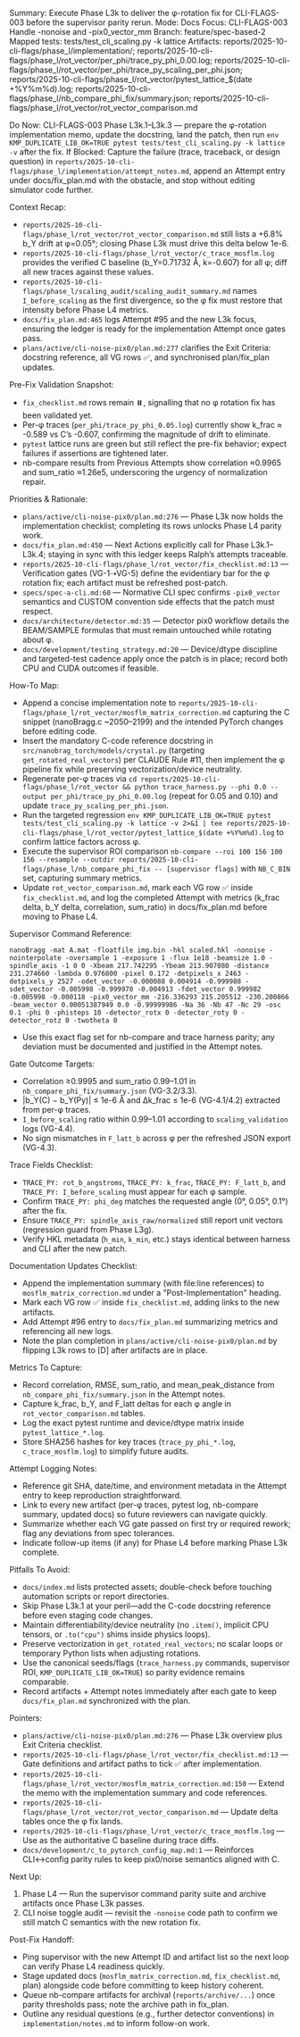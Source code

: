 Summary: Execute Phase L3k to deliver the φ-rotation fix for CLI-FLAGS-003 before the supervisor parity rerun.
Mode: Docs
Focus: CLI-FLAGS-003 Handle -nonoise and -pix0_vector_mm
Branch: feature/spec-based-2
Mapped tests: tests/test_cli_scaling.py -k lattice
Artifacts: reports/2025-10-cli-flags/phase_l/implementation/; reports/2025-10-cli-flags/phase_l/rot_vector/per_phi/trace_py_phi_0.00.log; reports/2025-10-cli-flags/phase_l/rot_vector/per_phi/trace_py_scaling_per_phi.json; reports/2025-10-cli-flags/phase_l/rot_vector/pytest_lattice_$(date +%Y%m%d).log; reports/2025-10-cli-flags/phase_l/nb_compare_phi_fix/summary.json; reports/2025-10-cli-flags/phase_l/rot_vector/rot_vector_comparison.md

Do Now: CLI-FLAGS-003 Phase L3k.1–L3k.3 — prepare the φ-rotation implementation memo, update the docstring, land the patch, then run `env KMP_DUPLICATE_LIB_OK=TRUE pytest tests/test_cli_scaling.py -k lattice -v` after the fix.
If Blocked: Capture the failure (trace, traceback, or design question) in `reports/2025-10-cli-flags/phase_l/implementation/attempt_notes.md`, append an Attempt entry under docs/fix_plan.md with the obstacle, and stop without editing simulator code further.

Context Recap:
- `reports/2025-10-cli-flags/phase_l/rot_vector/rot_vector_comparison.md` still lists a +6.8% b_Y drift at φ=0.05°; closing Phase L3k must drive this delta below 1e-6.
- `reports/2025-10-cli-flags/phase_l/rot_vector/c_trace_mosflm.log` provides the verified C baseline (b_Y=0.71732 Å, k=-0.607) for all φ; diff all new traces against these values.
- `reports/2025-10-cli-flags/phase_l/scaling_audit/scaling_audit_summary.md` names `I_before_scaling` as the first divergence, so the φ fix must restore that intensity before Phase L4 metrics.
- `docs/fix_plan.md:465` logs Attempt #95 and the new L3k focus, ensuring the ledger is ready for the implementation Attempt once gates pass.
- `plans/active/cli-noise-pix0/plan.md:277` clarifies the Exit Criteria: docstring reference, all VG rows ✅, and synchronised plan/fix_plan updates.

Pre-Fix Validation Snapshot:
- `fix_checklist.md` rows remain ⏸️, signalling that no φ rotation fix has been validated yet.
- Per-φ traces (`per_phi/trace_py_phi_0.05.log`) currently show k_frac ≈ -0.589 vs C’s -0.607, confirming the magnitude of drift to eliminate.
- `pytest` lattice runs are green but still reflect the pre-fix behavior; expect failures if assertions are tightened later.
- nb-compare results from Previous Attempts show correlation ≈0.9965 and sum_ratio ≈1.26e5, underscoring the urgency of normalization repair.

Priorities & Rationale:
- `plans/active/cli-noise-pix0/plan.md:276` — Phase L3k now holds the implementation checklist; completing its rows unlocks Phase L4 parity work.
- `docs/fix_plan.md:450` — Next Actions explicitly call for Phase L3k.1–L3k.4; staying in sync with this ledger keeps Ralph’s attempts traceable.
- `reports/2025-10-cli-flags/phase_l/rot_vector/fix_checklist.md:13` — Verification gates (VG-1⇢VG-5) define the evidentiary bar for the φ rotation fix; each artifact must be refreshed post-patch.
- `specs/spec-a-cli.md:60` — Normative CLI spec confirms `-pix0_vector` semantics and CUSTOM convention side effects that the patch must respect.
- `docs/architecture/detector.md:35` — Detector pix0 workflow details the BEAM/SAMPLE formulas that must remain untouched while rotating about φ.
- `docs/development/testing_strategy.md:20` — Device/dtype discipline and targeted-test cadence apply once the patch is in place; record both CPU and CUDA outcomes if feasible.

How-To Map:
- Append a concise implementation note to `reports/2025-10-cli-flags/phase_l/rot_vector/mosflm_matrix_correction.md` capturing the C snippet (nanoBragg.c ~2050–2199) and the intended PyTorch changes before editing code.
- Insert the mandatory C-code reference docstring in `src/nanobrag_torch/models/crystal.py` (targeting `get_rotated_real_vectors`) per CLAUDE Rule #11, then implement the φ pipeline fix while preserving vectorization/device neutrality.
- Regenerate per-φ traces via `cd reports/2025-10-cli-flags/phase_l/rot_vector && python trace_harness.py --phi 0.0 --output per_phi/trace_py_phi_0.00.log` (repeat for 0.05 and 0.10) and update `trace_py_scaling_per_phi.json`.
- Run the targeted regression `env KMP_DUPLICATE_LIB_OK=TRUE pytest tests/test_cli_scaling.py -k lattice -v 2>&1 | tee reports/2025-10-cli-flags/phase_l/rot_vector/pytest_lattice_$(date +%Y%m%d).log` to confirm lattice factors across φ.
- Execute the supervisor ROI comparison `nb-compare --roi 100 156 100 156 --resample --outdir reports/2025-10-cli-flags/phase_l/nb_compare_phi_fix -- [supervisor flags]` with `NB_C_BIN` set, capturing summary metrics.
- Update `rot_vector_comparison.md`, mark each VG row ✅ inside `fix_checklist.md`, and log the completed Attempt with metrics (k_frac delta, b_Y delta, correlation, sum_ratio) in docs/fix_plan.md before moving to Phase L4.

Supervisor Command Reference:
```
nanoBragg -mat A.mat -floatfile img.bin -hkl scaled.hkl -nonoise -nointerpolate -oversample 1 -exposure 1 -flux 1e18 -beamsize 1.0 -spindle_axis -1 0 0 -Xbeam 217.742295 -Ybeam 213.907080 -distance 231.274660 -lambda 0.976800 -pixel 0.172 -detpixels_x 2463 -detpixels_y 2527 -odet_vector -0.000088 0.004914 -0.999988 -sdet_vector -0.005998 -0.999970 -0.004913 -fdet_vector 0.999982 -0.005998 -0.000118 -pix0_vector_mm -216.336293 215.205512 -230.200866 -beam_vector 0.00051387949 0.0 -0.99999986 -Na 36 -Nb 47 -Nc 29 -osc 0.1 -phi 0 -phisteps 10 -detector_rotx 0 -detector_roty 0 -detector_rotz 0 -twotheta 0
```
- Use this exact flag set for nb-compare and trace harness parity; any deviation must be documented and justified in the Attempt notes.

Gate Outcome Targets:
- Correlation ≥0.9995 and sum_ratio 0.99–1.01 in `nb_compare_phi_fix/summary.json` (VG-3.2/3.3).
- |b_Y(C) − b_Y(Py)| ≤ 1e-6 Å and Δk_frac ≤ 1e-6 (VG-4.1/4.2) extracted from per-φ traces.
- `I_before_scaling` ratio within 0.99–1.01 according to `scaling_validation` logs (VG-4.4).
- No sign mismatches in `F_latt_b` across φ per the refreshed JSON export (VG-4.3).

Trace Fields Checklist:
- `TRACE_PY: rot_b_angstroms`, `TRACE_PY: k_frac`, `TRACE_PY: F_latt_b`, and `TRACE_PY: I_before_scaling` must appear for each φ sample.
- Confirm `TRACE_PY: phi_deg` matches the requested angle (0°, 0.05°, 0.1°) after the fix.
- Ensure `TRACE_PY: spindle_axis_raw/normalized` still report unit vectors (regression guard from Phase L3g).
- Verify HKL metadata (`h_min`, `k_min`, etc.) stays identical between harness and CLI after the new patch.

Documentation Updates Checklist:
- Append the implementation summary (with file:line references) to `mosflm_matrix_correction.md` under a "Post-Implementation" heading.
- Mark each VG row ✅ inside `fix_checklist.md`, adding links to the new artifacts.
- Add Attempt #96 entry to `docs/fix_plan.md` summarizing metrics and referencing all new logs.
- Note the plan completion in `plans/active/cli-noise-pix0/plan.md` by flipping L3k rows to [D] after artifacts are in place.

Metrics To Capture:
- Record correlation, RMSE, sum_ratio, and mean_peak_distance from `nb_compare_phi_fix/summary.json` in the Attempt notes.
- Capture k_frac, b_Y, and F_latt deltas for each φ angle in `rot_vector_comparison.md` tables.
- Log the exact pytest runtime and device/dtype matrix inside `pytest_lattice_*.log`.
- Store SHA256 hashes for key traces (`trace_py_phi_*.log`, `c_trace_mosflm.log`) to simplify future audits.

Attempt Logging Notes:
- Reference git SHA, date/time, and environment metadata in the Attempt entry to keep reproduction straightforward.
- Link to every new artifact (per-φ traces, pytest log, nb-compare summary, updated docs) so future reviewers can navigate quickly.
- Summarize whether each VG gate passed on first try or required rework; flag any deviations from spec tolerances.
- Indicate follow-up items (if any) for Phase L4 before marking Phase L3k complete.

Pitfalls To Avoid:
- `docs/index.md` lists protected assets; double-check before touching automation scripts or report directories.
- Skip Phase L3k.1 at your peril—add the C-code docstring reference before even staging code changes.
- Maintain differentiability/device neutrality (no `.item()`, implicit CPU tensors, or `.to("cpu")` shims inside physics loops).
- Preserve vectorization in `get_rotated_real_vectors`; no scalar loops or temporary Python lists when adjusting rotations.
- Use the canonical seeds/flags (`trace_harness.py` commands, supervisor ROI, `KMP_DUPLICATE_LIB_OK=TRUE`) so parity evidence remains comparable.
- Record artifacts + Attempt notes immediately after each gate to keep `docs/fix_plan.md` synchronized with the plan.

Pointers:
- `plans/active/cli-noise-pix0/plan.md:276` — Phase L3k overview plus Exit Criteria checklist.
- `reports/2025-10-cli-flags/phase_l/rot_vector/fix_checklist.md:13` — Gate definitions and artifact paths to tick ✅ after implementation.
- `reports/2025-10-cli-flags/phase_l/rot_vector/mosflm_matrix_correction.md:150` — Extend the memo with the implementation summary and code references.
- `reports/2025-10-cli-flags/phase_l/rot_vector/rot_vector_comparison.md` — Update delta tables once the φ fix lands.
- `reports/2025-10-cli-flags/phase_l/rot_vector/c_trace_mosflm.log` — Use as the authoritative C baseline during trace diffs.
- `docs/development/c_to_pytorch_config_map.md:1` — Reinforces CLI↔config parity rules to keep pix0/noise semantics aligned with C.

Next Up:
1. Phase L4 — Run the supervisor command parity suite and archive artifacts once Phase L3k passes.
2. CLI noise toggle audit — revisit the `-nonoise` code path to confirm we still match C semantics with the new rotation fix.

Post-Fix Handoff:
- Ping supervisor with the new Attempt ID and artifact list so the next loop can verify Phase L4 readiness quickly.
- Stage updated docs (`mosflm_matrix_correction.md`, `fix_checklist.md`, plan) alongside code before committing to keep history coherent.
- Queue nb-compare artifacts for archival (`reports/archive/...`) once parity thresholds pass; note the archive path in fix_plan.
- Outline any residual questions (e.g., further detector conventions) in `implementation/notes.md` to inform follow-on work.
